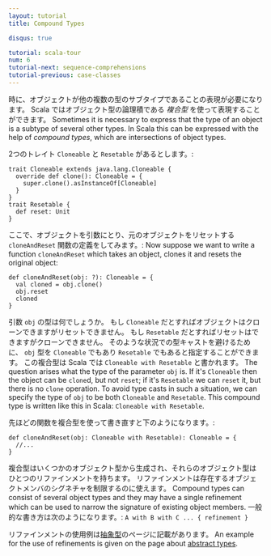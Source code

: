 ```yaml
---
layout: tutorial
title: Compound Types

disqus: true

tutorial: scala-tour
num: 6
tutorial-next: sequence-comprehensions
tutorial-previous: case-classes
---
```


時に、オブジェクトが他の複数の型のサブタイプであることの表現が必要になります。 Scala ではオブジェクト型の論理積である *複合型* を使って表現することができます。
Sometimes it is necessary to express that the type of an object is a subtype of several other types. In Scala this can be expressed with the help of *compound types*, which are intersections of object types.

2つのトレイト `Cloneable` と `Resetable` があるとします。:

    trait Cloneable extends java.lang.Cloneable {
      override def clone(): Cloneable = { 
        super.clone().asInstanceOf[Cloneable]
      }
    }
    trait Resetable {
      def reset: Unit
    }

ここで、オブジェクトを引数にとり、元のオブジェクトをリセットする `cloneAndReset` 関数の定義をしてみます。:
Now suppose we want to write a function `cloneAndReset` which takes an object, clones it and resets the original object:

    def cloneAndReset(obj: ?): Cloneable = {
      val cloned = obj.clone()
      obj.reset
      cloned
    }

引数 `obj` の型は何でしょうか。 もし `Cloneable` だとすればオブジェクトはクローンできますがリセットできません。 もし `Resetable` だとすればリセットはできますがクローンできません。 そのような状況での型キャストを避けるために、 `obj` 型を `Cloneable` でもあり `Resetable` でもあると指定することができます。 この複合型は Scala では `Cloneable with Resetable` と書かれます。
The question arises what the type of the parameter `obj` is. If it's `Cloneable` then the object can be `clone`d, but not `reset`; if it's `Resetable` we can `reset` it, but there is no `clone` operation. To avoid type casts in such a situation, we can specify the type of `obj` to be both `Cloneable` and `Resetable`. This compound type is written like this in Scala: `Cloneable with Resetable`.

先ほどの関数を複合型を使って書き直すと下のようになります。:

    def cloneAndReset(obj: Cloneable with Resetable): Cloneable = {
      //...
    }

複合型はいくつかのオブジェクト型から生成され、それらのオブジェクト型はひとつのリファインメントを持ちます。 リファインメントは存在するオブジェクトメンバのシグネチャを制限するのに使えます。
Compound types can consist of several object types and they may have a single refinement which can be used to narrow the signature of existing object members.
一般的な書き方は次のようになります。: `A with B with C ... { refinement }`

リファインメントの使用例は[抽象型](abstract-types.html)のページに記載があります。
An example for the use of refinements is given on the page about [abstract types](abstract-types.html). 
